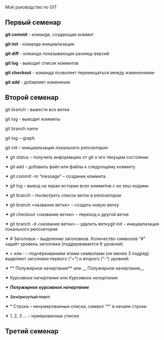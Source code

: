  Моё руководство по GIT
 ## Первый семенар

 **git commit** - команда, создающая коммит

 **git init** - команда инициализации

 **git diff** - команда показывающая разницу версий

 **git log** - выводит список коммитов

 **git checkout** - команда позволяет перемещаться между изменениями

 **git add** - добавляет изменение
 
 ## Второй семенар

 git branch - вывести все ветки

 git log - выводит коммиты

 git branch name

 git log --graph 


git init – инициализация локального репозитория

✦ git status – получить информацию от git о его текущем состоянии

✦ git add – добавить файл или файлы к следующему коммиту

✦ git commit -m “message” – создание коммита.

✦ git log – вывод на экран истории всех коммитов с их хеш-кодами

✦ git branch – посмотреть список веток в репозитории

✦ git branch <название ветки> – создать новую ветку

✦ git checkout <название ветки> – переход к другой ветке

✦ git branch -d <название ветки> – удалить веткуgit init – инициализация локального репозитория


✦ # Заголовок – выделение заголовков. Количество символов “#” задаёт уровень заголовка
(поддерживается 6 уровней).

✦ = или - – подчёркиванием этими символами (не менее 3 подряд) выделяют заголовки первого
(“=”) и второго (“-”) уровней.

✦ ** Полужирное начертание** или __ Полужирное начертание__

✦ *Курсивное начертание* или _Курсивное начертание_

✦ ***Полужирное курсивное начертание***

✦ ~~Зачёркнутый текст~~

✦ * Строка – ненумерованные списки, символ “*” в начале строки

✦ 1, 2, 3 … – нумерованные списки

## Третий семенар

